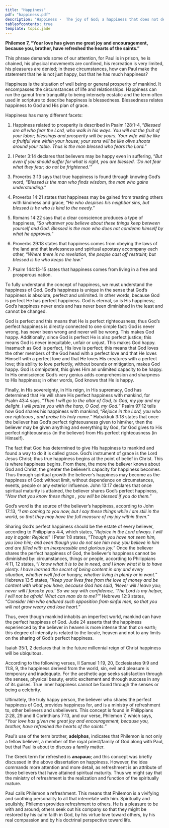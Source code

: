 ```yaml
---
title: "Happiness"
pdf: "happiness.pdf"
description: "Happiness -  The joy of God; a happiness that does not depend on people, things, or circumstances."
tableofcontents: true
template: topic.jade
---
```



**Philemon 7, “Your love has given me great joy and encouragement, because you, brother, have refreshed the hearts of the saints.”**

This phrase demands some of our attention, for Paul is in prison, he is chained, his physical movements are confined, his recreation is very limited, his pleasures are denied; in these circumstances, how can Paul make the statement that he is not just happy, but that he has much happiness?

Happiness is the situation of well being or general prosperity of mankind. It encompasses the circumstances of life and relationships. Happiness can run the gamut from tranquility to being intensely ecstatic and the term often used in scripture to describe happiness is blessedness. Blessedness relates happiness to God and His plan of grace.

Happiness has many different facets:

1. Happiness related to prosperity is described in Psalm 128:1-4, “_Blessed are all who fear the Lord, who walk in his ways. You will eat the fruit of your labor; blessings and prosperity will be yours. Your wife will be like a fruitful vine within your house; your sons will be like olive shoots around your table. Thus is the man blessed who fears the Lord._”

2. I Peter 3:14 declares that believers may be happy even in suffering, “_But even if you should suffer for what is right, you are blessed. ‘Do not fear what they fear; do not be frightened.’_”

2. Proverbs 3:13 says that true happiness is found through knowing God’s word, “_Blessed is the man who finds wisdom, the man who gains understanding._”

2. Proverbs 14:21 states that happiness may be gained from treating others with kindness and grace, “_He who despises his neighbor sins, but blessed is he who is kind to the needy._”

2. Romans 14:22 says that a clear conscience produces a type of happiness, “_So whatever you believe about these things keep between yourself and God. Blessed is the man who does not condemn himself by what he approves._”

2. Proverbs 29:18 states that happiness comes from obeying the laws of the land and that lawlessness and spiritual apostasy accompany each other, “_Where there is no revelation, the people cast off restraint; but blessed is he who keeps the law._”

2. Psalm 144:13-15 states that happiness comes from living in a free and prosperous nation.

To fully understand the concept of happiness, we must understand the happiness of God. God’s happiness is unique in the sense that God’s happiness is absolute, perfect and unlimited. In other words, because God is perfect He has perfect happiness. God is eternal, so is His happiness; God’s happiness never ends and has never been diminished in the least and cannot be changed.

God is perfect and this means that He is perfect righteousness; thus God’s perfect happiness is directly connected to one simple fact: God is never wrong, has never been wrong and never will be wrong. This makes God happy. Additionally, since God is perfect He is also perfect justice; this means God is never inequitable, unfair or unjust. This makes God happy. Inasmuch as God is perfect, His love is perfect; this means that God loves the other members of the God head with a perfect love and that He loves Himself with a perfect love and that He loves His creatures with a perfect love; this ability to love perfectly, without bounds or mitigation, makes God happy. God is omnipotent, this gives Him an unlimited capacity to be happy. In His omniscience God’s very genius adds comprehension and sharpness to His happiness; in other words, God knows that He is happy.

Finally, in His sovereignty, in His reign, in His supremacy, God has determined that He will share His perfect happiness with mankind, for Psalm 43:4 says, “_Then I will go to the altar of God, to God, my joy and my delight. I will praise you with the harp, O God, my God._” Psalm 97:12 tells how God shares his happiness with mankind, “_Rejoice in the Lord, you who are righteous , and praise his holy name._” Habakkuk 3:18 states that once the believer has God’s perfect righteousness given to him/her,
then the believer may be given anything and everything by God, for God gives to His perfect righteousness (in the believer) from His perfect righteousness (in Himself).

The fact that God has determined to give His happiness to mankind and found a way to do it is called grace. God’s instrument of grace is the Lord Jesus Christ; thus true happiness begins at the point of belief in Christ. This is where happiness begins. From there, the more the believer knows about God and Christ, the greater the believer’s capacity for happiness becomes. Thus through spiritual growth the believer’s happiness may become as the happiness of God: without limit, without dependence on circumstances, events, people or any exterior influence. John 13:17 declares that once spiritual maturity is attained, the
believer shares God’s perfect happiness, “_Now that you know these things , you will be blessed if you do them._”

God’s word is the source of the believer’s happiness, according to John 17:13, “_I am coming to you now, but I say these things while I am still in the world, so that they may have the full measure of my joy within them._”

Sharing God’s perfect happiness should be the estate of every believer, according to Philippians 4:4, which states, “_Rejoice in the Lord always. I will say it again: Rejoice!_” I Peter 1:8 states, “_Though you have not seen him, you love him; and even though you do not see him now, you believe in him and are filled with an inexpressible and glorious joy._” Once the believer shares the perfect happiness of God, the believer’s happiness cannot be diminished by: circumstances, things or people, according to Philippians 4:11, 12 states, “_I know what it is to be in need, and I know what it is to have plenty. I have learned the secret of being content in any and every situation, whether well fed or hungry, whether living in plenty or in want._” Hebrews 13:5 states, “_Keep your lives free from the love of money and be content with what you have, because God has said, ‘Never will I leave you; never will I forsake you.’ So we say with confidence, ‘The Lord is my helper, I will not be afraid. What can man do to me?’_” Hebrews 12:3 states, “_Consider him who endured such opposition from sinful men, so that you will not grow weary and lose heart._”

Thus, even though mankind inhabits an imperfect world, mankind can have the perfect happiness of God. Jude 24 asserts that the happiness experienced by the believer in heaven is more intense than that on earth; this degree of intensity is related to the locale, heaven and not to any limits on the sharing of God’s perfect happiness.

Isaiah 35:1, 2 declares that in the future millennial reign of Christ happiness will be ubiquitous.

According to the following verses, II Samuel 1:19, 20, Ecclesiastes 9:9 and 11:8, 9, the happiness derived from the world, sin, evil and pleasure is temporary and inadequate. For the aesthetic age seeks satisfaction through the senses, physical beauty, erotic excitement and through success in any of its guises. True inner happiness cannot be found through the senses or being a celebrity.

Ultimately, the truly happy person, the believer who shares the perfect happiness of God, provides happiness for, and is a ministry of refreshment to, other believers and unbelievers. This concept is found in Philippians 2:28, 29 and II Corinthians 7:13, and our verse, Philemon 7, which says, “_Your love has given me great joy and encouragement, because you, brother, have refreshed the hearts of the saints._”

Paul’s use of the term brother, **adelphos**, indicates that Philemon is not only a fellow believer, a member of the royal priest/family of God along with Paul, but that Paul is about to discuss a family matter.

The Greek term for refreshed is **anapauo**; and this concept was briefly discussed in the above dissertation on happiness. However, the idea commands more attention and more detail, as refreshment is an attribute of those believers that have attained spiritual maturity. Thus we might say that the ministry of refreshment is the realization and function of the spiritually mature.

Paul calls Philemon a refreshment. This means that Philemon is a vivifying and soothing personality to all that interrelate with him. Spiritually and soulishly, Philemon provides refreshment to others. He is a pleasure to be with and around; others seek out his company so that they might be restored by his calm faith in God, by his virtue love toward others, by his real compassion and by his doctrinal perspective toward life.
